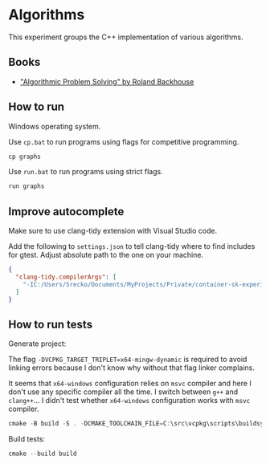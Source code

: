 # Algorithms

This experiment groups the C++ implementation of various algorithms.

## Books

- ["Algorithmic Problem Solving" by Roland Backhouse](https://books.google.rs/books?id=84VZLWMnKrQC&printsec=frontcover&redir_esc=y#v=onepage&q&f=false)

## How to run

Windows operating system.

Use `cp.bat` to run programs using flags for competitive programming.

```cmd
cp graphs
```

Use `run.bat` to run programs using strict flags.

```cmd
run graphs
```

## Improve autocomplete

Make sure to use clang-tidy extension with Visual Studio code.

Add the following to `settings.json` to tell clang-tidy where to find includes for gtest. Adjust absolute path to the one on your machine.

```json
{
  "clang-tidy.compilerArgs": [
    "-IC:/Users/Srecko/Documents/MyProjects/Private/container-sk-experiments/sk-experiments/cpp/experiments/algorithms/build/vcpkg_installed/x64-mingw-dynamic/include"
  ]
}
```

## How to run tests

Generate project:

The flag `-DVCPKG_TARGET_TRIPLET=x64-mingw-dynamic` is required to avoid linking errors because I don't know why without that flag linker complains.

It seems that `x64-windows` configuration relies on `msvc` compiler and here I don't use any specific compiler all the time. I switch between `g++` and `clang++`... I didn't test whether `x64-windows` configuration works with `msvc` compiler.

```powershell
cmake -B build -S . -DCMAKE_TOOLCHAIN_FILE=C:\src\vcpkg\scripts\buildsystems\vcpkg.cmake -DVCPKG_TARGET_TRIPLET=x64-mingw-dynamic
```

Build tests:

```powershell
cmake --build build
```
